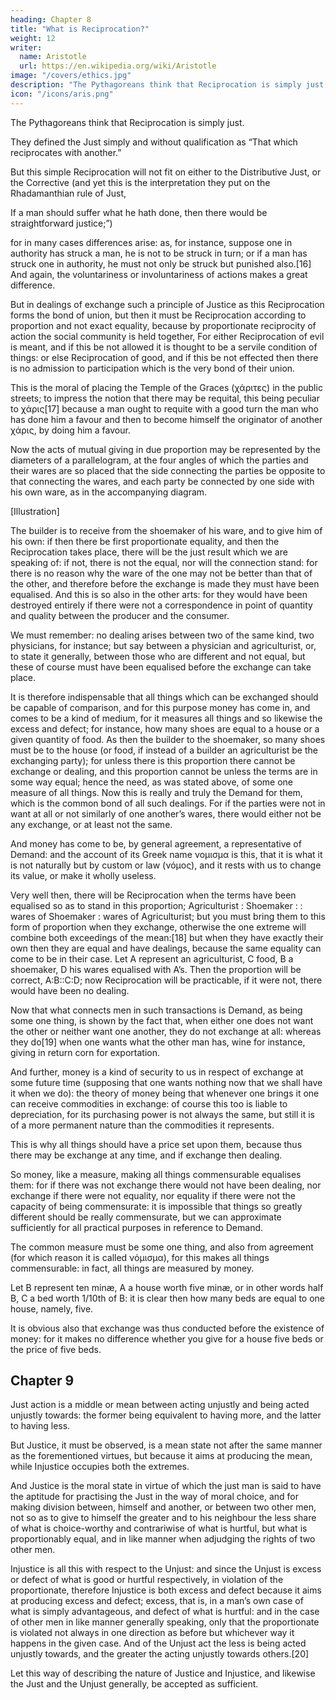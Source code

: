 ```yaml
---
heading: Chapter 8
title: "What is Reciprocation?"
weight: 12
writer:
  name: Aristotle
  url: https://en.wikipedia.org/wiki/Aristotle
image: "/covers/ethics.jpg"
description: "The Pythagoreans think that Reciprocation is simply just."
icon: "/icons/aris.png"
---
```



The Pythagoreans think that Reciprocation is simply just.

They defined the Just simply and without qualification as “That which reciprocates with another.” 

But this simple Reciprocation will not fit on either to the Distributive Just, or the Corrective (and yet this is the interpretation they put on the Rhadamanthian rule of Just,

If a man should suffer what he hath done, then there would be straightforward justice;”)

for in many cases differences arise: as, for instance, suppose one in authority has struck a man, he is not to be struck in turn; or if a man has struck one in authority, he must not only be struck but punished also.[16] And again, the voluntariness or involuntariness of actions makes a great difference.

But in dealings of exchange such a principle of Justice as this Reciprocation forms the bond of union, but then it must be Reciprocation according to proportion and not exact equality, because by proportionate reciprocity of action the social community is held together, For either Reciprocation of evil is meant, and if this be not allowed it is thought to be a servile condition of things: or else Reciprocation of good, and if this be not effected then there is no admission to participation which is the very bond of their union.

This is the moral of placing the Temple of the Graces (χάριτες) in the public streets; to impress the notion that there may be requital, this being peculiar to χάρις[17] because a man ought to requite with a good turn the man who has done him a favour and then to become himself the originator of another χάρις, by doing him a favour.

Now the acts of mutual giving in due proportion may be represented by the diameters of a parallelogram, at the four angles of which the parties and their wares are so placed that the side connecting the parties be opposite to that connecting the wares, and each party be connected by one side with his own ware, as in the accompanying diagram.

[Illustration]

The builder is to receive from the shoemaker of his ware, and to give him of his own: if then there be first proportionate equality, and then the Reciprocation takes place, there will be the just result which we are speaking of: if not, there is not the equal, nor will the connection stand: for there is no reason why the ware of the one may not be better than that of the other, and therefore before the exchange is made they must have been equalised. And this is so also in the other arts: for they would have been destroyed entirely if there were not a correspondence in point of quantity and quality between the producer and the consumer. 

We must remember: no dealing arises between two of the same kind, two physicians, for instance; but say between a physician and agriculturist, or, to state it generally, between those who are different and not equal, but these of course must have been equalised before the exchange can take place.

It is therefore indispensable that all things which can be exchanged should be capable of comparison, and for this purpose money has come in, and comes to be a kind of medium, for it measures all things and so likewise the excess and defect; for instance, how many shoes are equal to a house or a given quantity of food. As then the builder to the shoemaker, so many shoes must be to the house (or food, if instead of a builder an agriculturist be the exchanging party); for unless there is this proportion there cannot be exchange or dealing, and this proportion cannot be unless the terms are in some way equal; hence the need, as was stated above, of some one measure of all things. Now this is really and truly the Demand for them, which is the common bond of all such dealings. For if the parties were not in want at all or not similarly of one another’s wares, there would either not be any exchange, or at least not the same.

And money has come to be, by general agreement, a representative of Demand: and the account of its Greek name νομισμα is this, that it is what it is not naturally but by custom or law (νόμος), and it rests with us to change its value, or make it wholly useless.

Very well then, there will be Reciprocation when the terms have been equalised so as to stand in this proportion; Agriculturist : Shoemaker : : wares of Shoemaker : wares of Agriculturist; but you must bring them to this form of proportion when they exchange, otherwise the one extreme will combine both exceedings of the mean:[18] but when they have exactly their own then they are equal and have dealings, because the same equality can come to be in their case. Let A represent an agriculturist, C food, B a shoemaker, D his wares equalised with A’s. Then the proportion will be correct, A:B::C:D; now Reciprocation will be practicable, if it were not, there would have been no dealing.

Now that what connects men in such transactions is Demand, as being some one thing, is shown by the fact that, when either one does not want the other or neither want one another, they do not exchange at all: whereas they do[19] when one wants what the other man has, wine for instance, giving in return corn for exportation.

And further, money is a kind of security to us in respect of exchange at some future time (supposing that one wants nothing now that we shall have it when we do): the theory of money being that whenever one brings it one can receive commodities in exchange: of course this too is liable to depreciation, for its purchasing power is not always the same, but still it is of a more permanent nature than the commodities it represents.

This is why all things should have a price set upon them, because thus there may be exchange at any time, and if exchange then dealing. 

So money, like a measure, making all things commensurable equalises them: for if there was not exchange there would not have been dealing, nor exchange if there were not equality, nor equality if there were not the capacity of being commensurate: it is impossible that things so greatly different should be really commensurate, but we can approximate sufficiently for all practical purposes in reference to Demand. 

The common measure must be some one thing, and also from agreement (for which reason it is called νόμισμα), for this makes all things commensurable: in fact, all things are measured by money. 

Let B represent ten minæ, A a house worth five minæ, or in other words half B, C a bed worth 1/10th of B: it is clear then how many beds are equal to one house, namely, five.

It is obvious also that exchange was thus conducted before the existence of money: for it makes no difference whether you give for a house five beds or the price of five beds.


## Chapter 9

<!-- We have now said then what the abstract Just and Unjust are, and these having been defined it is plain that  -->

Just action is a middle or mean between acting unjustly and being acted unjustly towards: the former being equivalent to having more, and the latter to having less.

But Justice, it must be observed, is a mean state not after the same manner as the forementioned virtues, but because it aims at producing the mean, while Injustice occupies both the extremes.

And Justice is the moral state in virtue of which the just man is said to have the aptitude for practising the Just in the way of moral choice, and for making division between, himself and another, or between two other men, not so as to give to himself the greater and to his neighbour the less share of what is choice-worthy and contrariwise of what is hurtful, but what is proportionably equal, and in like manner when adjudging the rights of two other men.

Injustice is all this with respect to the Unjust: and since the Unjust is excess or defect of what is good or hurtful respectively, in violation of the proportionate, therefore Injustice is both excess and defect because it aims at producing excess and defect; excess, that is, in a man’s own case of what is simply advantageous, and defect of what is hurtful: and in the case of other men in like manner generally speaking, only that the proportionate is violated not always in one direction as before but whichever way it happens in the given case. And of the Unjust act the less is being acted unjustly towards, and the greater the acting unjustly towards others.[20]

Let this way of describing the nature of Justice and Injustice, and likewise the Just and the Unjust generally, be accepted as sufficient.
